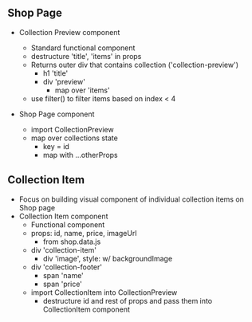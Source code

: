 ## Shop Page

- Collection Preview component
    - Standard functional component
    - destructure 'title', 'items' in props
    - Returns outer div that contains collection ('collection-preview')
        - h1 'title'
        - div 'preview'
            - map over 'items'
    - use filter() to filter items based on index < 4

- Shop Page component
    - import CollectionPreview
    - map over collections state
        - key = id
        - map with ...otherProps

## Collection Item

- Focus on building visual component of individual collection items on Shop page
- Collection Item component
    - Functional component
    - props: id, name, price, imageUrl
        - from shop.data.js
    - div 'collection-item'
        - div 'image', style: w/ backgroundImage
    - div 'collection-footer'
        - span 'name'
        - span 'price'
    - import CollectionItem into CollectionPreview
        - destructure id and rest of props and pass them into CollectionItem component
